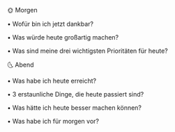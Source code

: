 🌞 Morgen 

• Wofür bin ich jetzt dankbar? 


• Was würde heute großartig machen? 


• Was sind meine drei wichtigsten Prioritäten für heute? 


🌜 Abend 

• Was habe ich heute erreicht? 


• 3 erstaunliche Dinge, die heute passiert sind? 


• Was hätte ich heute besser machen können? 


• Was habe ich für morgen vor? 

